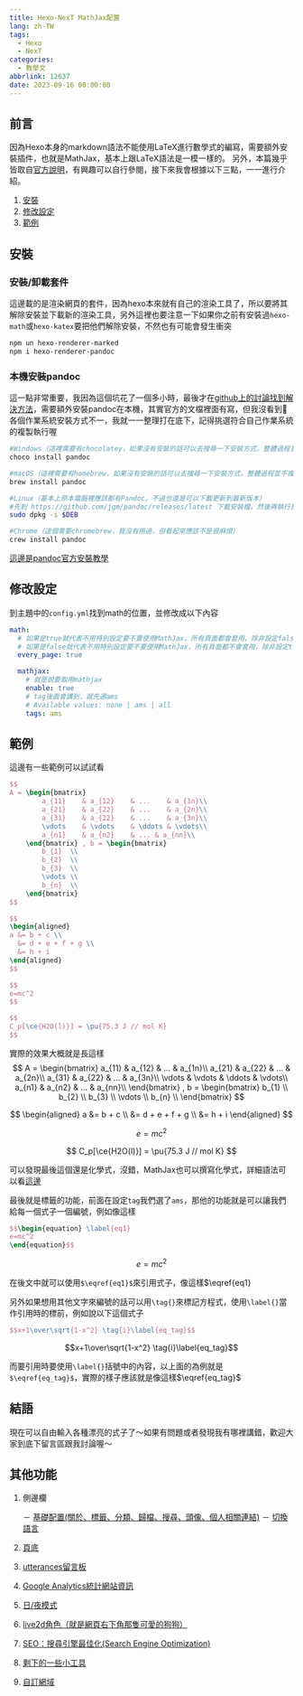 ```yaml
---
title: Hexo-NexT MathJax配置
lang: zh-TW
tags:
  - Hexo
  - NexT
categories:
  - 教學文
abbrlink: 12637
date: 2023-09-16 00:00:00
---
```


## 前言

因為Hexo本身的markdown語法不能使用LaTeX進行數學式的編寫，需要額外安裝插件，也就是MathJax，基本上跟LaTeX語法是一模一樣的。
另外，本篇幾乎皆取自[官方說明](https://theme-next.js.org/docs/third-party-services/math-equations#mjx-eqn%3Aeq_tag)，有興趣可以自行參閱，接下來我會根據以下三點，一一進行介紹。

<!--more-->

1. [安裝](/Hexo-Next_MathJax/#安裝])
2. [修改設定](/Hexo-Next_MathJax/#修改設定)
3. [範例](/Hexo-Next_MathJax/#範例)

## 安裝

### 安裝/卸載套件

這邊載的是渲染網頁的套件，因為hexo本來就有自己的渲染工具了，所以要將其解除安裝並下載新的渲染工具，另外這裡也要注意一下如果你之前有安裝過`hexo-math`或`hexo-katex`要把他們解除安裝，不然也有可能會發生衝突

```bash
npm un hexo-renderer-marked
npm i hexo-renderer-pandoc
```

### 本機安裝pandoc

這一點非常重要，我因為這個坑花了一個多小時，最後才在[github上的討論找到解決方法](https://github.com/theme-next/hexo-theme-next/issues/1454)，需要額外安裝pandoc在本機，其實官方的文檔裡面有寫，但我沒看到🥲
各個作業系統安裝方式不一，我就一一整理打在底下，記得挑選符合自己作業系統的複製執行喔

```bash
#Windows（這裡需要有chocolatey，如果沒有安裝的話可以去搜尋一下安裝方式，整體過程並不複雜，而且未來用到機會很高）
choco install pandoc

#macOS（這裡需要有homebrew，如果沒有安裝的話可以去搜尋一下安裝方式，整體過程並不複雜，而且未來用到機會很高）
brew install pandoc

#Linux（基本上原本電腦裡應該都有Pandoc，不過也還是可以下載更新到最新版本）
#先到 https://github.com/jgm/pandoc/releases/latest 下載安裝檔，然後再執行指令安裝，$DEB是安裝檔路徑
sudo dpkg -i $DEB

#Chrome（這個需要chromebrew，我沒有用過，但看起來應該不是很麻煩）
crew install pandoc

```

[這邊是pandoc官方安裝教學](https://github.com/jgm/pandoc/blob/main/INSTALL.md)

## 修改設定

到主題中的`config.yml`找到math的位置，並修改成以下內容

```yml theme/NexT/_config.yml
math:
  # 如果是true就代表不用特別設定要不要使用MathJax，所有頁面都會套用，除非設定false
  # 如果是false就代表不用特別設定要不要使用MathJax，所有頁面都不會套用，除非設定true
  every_page: true

  mathjax:
    # 就是說要取用mathjax
    enable: true
    # tag後面會講到，就先選ams
    # Available values: none | ams | all
    tags: ams
```

## 範例

這邊有一些範例可以試試看

```latex
$$
A = \begin{bmatrix}
        a_{11}    & a_{12}    & ...    & a_{1n}\\
        a_{21}    & a_{22}    & ...    & a_{2n}\\
        a_{31}    & a_{22}    & ...    & a_{3n}\\
        \vdots    & \vdots    & \ddots & \vdots\\
        a_{n1}    & a_{n2}    & ... & a_{nn}\\
    \end{bmatrix} , b = \begin{bmatrix}
        b_{1}  \\
        b_{2}  \\
        b_{3}  \\
        \vdots \\
        b_{n}  \\
    \end{bmatrix}
$$

$$
\begin{aligned}
a &= b + c \\
  &= d + e + f + g \\
  &= h + i
\end{aligned}
$$

$$
e=mc^2
$$

$$
C_p[\ce{H2O(l)}] = \pu{75.3 J // mol K}
$$
```

實際的效果大概就是長這樣
$$
A = \begin{bmatrix}
        a_{11}    & a_{12}    & ...    & a_{1n}\\
        a_{21}    & a_{22}    & ...    & a_{2n}\\
        a_{31}    & a_{22}    & ...    & a_{3n}\\
        \vdots    & \vdots    & \ddots & \vdots\\
        a_{n1}    & a_{n2}    & ... & a_{nn}\\
    \end{bmatrix} , b = \begin{bmatrix}
        b_{1}  \\
        b_{2}  \\
        b_{3}  \\
        \vdots \\
        b_{n}  \\
    \end{bmatrix}
$$

$$
\begin{aligned}
a &= b + c \\
  &= d + e + f + g \\
  &= h + i
\end{aligned}
$$

$$
e=mc^2
$$

$$
C_p[\ce{H2O(l)}] = \pu{75.3 J // mol K}
$$

可以發現最後這個還是化學式，沒錯，MathJax也可以撰寫化學式，詳細語法可以看[這邊](https://mhchem.github.io/MathJax-mhchem/)

最後就是標籤的功能，前面在設定`tag`我們選了`ams`，那他的功能就是可以讓我們給每一個式子一個編號，例如像這樣

```latex
$$\begin{equation} \label{eq1}
e=mc^2
\end{equation}$$
```

$$\begin{equation} \label{eq1}
e=mc^2
\end{equation}$$

在後文中就可以使用`$\eqref{eq1}$`來引用式子，像這樣$\eqref{eq1}

另外如果想用其他文字來編號的話可以用`\tag{}`來標記方程式，使用`\label{}`當作引用時的標前，例如說以下這個式子

```latex
$$x+1\over\sqrt{1-x^2} \tag{i}\label{eq_tag}$$
```

$$x+1\over\sqrt{1-x^2} \tag{i}\label{eq_tag}$$

而要引用時要使用`\label{}`括號中的內容，以上面的為例就是`$\eqref{eq_tag}$`，實際的樣子應該就是像這樣$\eqref{eq_tag}$

## 結語

現在可以自由輸入各種漂亮的式子了～如果有問題或者發現我有哪裡講錯，歡迎大家到底下留言區跟我討論喔～

## 其他功能

1. 側邊欄

    － [基礎配置(關於、標籤、分類、歸檔、搜尋、頭像、個人相關連結)](/NexT-sidebar-basic)
    － [切換語言](/NexT-sidebar-switch-lang)

2. [頁底](/NexT-footer)
3. [utterances留言板](/NexT-utterances-comment-box)
4. [Google Analytics統計網站資訊](/NexT-google-analytics)
5. [日/夜模式](/NexT-dark-light-mode)
6. [live2d角色（就是網頁右下角那隻可愛的狗狗）](/NexT-live2d)
7. [SEO：搜尋引擎最佳化(Search Engine Optimization)](/SEO-Search-Engine-Optimization)
8. [剩下的一些小工具](/NexT-some-cool-tools)
9. [自訂網域](/Hexo-NexT_custom_domain)
